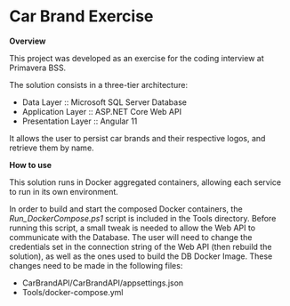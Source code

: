 # Car Brand Exercise
**Overview**

This project was developed as an exercise for the coding interview at Primavera BSS.

The solution consists in a three-tier architecture:

- Data Layer :: Microsoft SQL Server Database
- Application Layer :: ASP.NET Core Web API
- Presentation Layer :: Angular 11

It allows the user to persist car brands and their respective logos, and retrieve them by name.

**How to use**

This solution runs in Docker aggregated containers, allowing each service to run in its own environment.

In order to build and start the composed Docker containers, the *Run_DockerCompose.ps1* script is included in the Tools directory. Before running this script, a small tweak is needed to allow the Web API to communicate with the Database. The user will need to change the credentials set in the connection string of the Web API (then rebuild the solution), as well as the ones used to build the DB Docker Image. These changes need to be made in the following files:

- CarBrandAPI/CarBrandAPI/appsettings.json
- Tools/docker-compose.yml